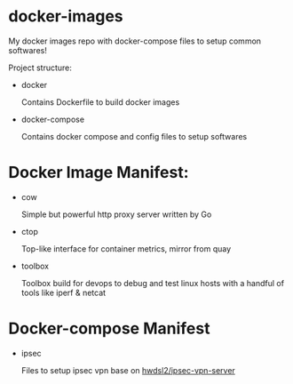 # docker-images

My docker images repo with docker-compose files to setup common softwares!

Project structure:

- docker

  Contains Dockerfile to build docker images

- docker-compose

  Contains docker compose and config files to setup softwares 

# Docker Image Manifest:

- cow

  Simple but powerful http proxy server written by Go

- ctop

  Top-like interface for container metrics, mirror from quay

- toolbox

  Toolbox build for devops to debug and test linux hosts with a handful of tools like iperf & netcat

# Docker-compose Manifest

- ipsec

  Files to setup ipsec vpn base on [hwdsl2/ipsec-vpn-server](https://github.com/hwdsl2/docker-ipsec-vpn-server)